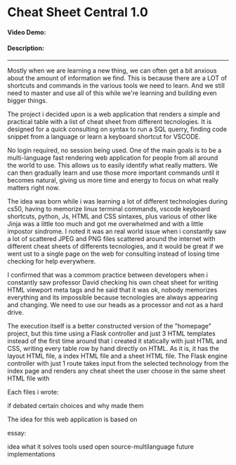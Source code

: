 # Cheat Sheet Central 1.0
#### Video Demo:  <URL HERE>
#### Description:


___

Mostly when we are learning a new thing, we can often get a bit anxious about the amount of information we find. This is because there are a LOT of shortcuts and commands in the various tools we need to learn. And we still need to master and use all of this while we're learning and building even bigger things.

The project i decided upon is a web application that renders a simple and practical table with a list of cheat sheet from different tecnologies.
It is designed for a quick consulting on syntax to run a SQL querry, finding code snippet from a language or learn a keyboard shortcut for VSCODE.

No login required, no session being used. One of the main goals is to be a multi-language fast rendering web application for people from all around the world to use. This allows us to easily identify what really matters. We can then gradually learn and use those more important commands until it becomes natural, giving us more time and energy to focus on what really matters right now.

The idea was born while i was learning a lot of different technologies during cs50, having to memorize linux terminal commands, vscode keyboard shortcuts, python, Js, HTML and CSS sintaxes, plus various of other like Jinja was a little too much and got me overwhelmed and with a little impostor sindrome. I noted it was an real world issue when i constantly saw a lot of scattered JPEG and PNG files scattered around the internet with different cheat sheets of differents tecnologies, and it would be great if we went ust to a single page on the web for consulting instead of losing time checking for help everywhere.

I confirmed that was a commom practice between developers when i constantly saw professor David checking his own cheat sheet for writing HTML viewport meta tags and he said that it was ok, nobody memorizes everything and its impossible because tecnologies are always appearing and changing. We need to use our heads as a processor and not as a hard drive.


The execution itself is a better constructed version of the "homepage" project, but this time using a Flask controller and just 3 HTML templates instead of the first time around that i created it statically with just HTML and CSS, writing every table row by hand directly on HTML. As it is, it has the layout HTML file, a index HTML file and a sheet HTML file. The Flask engine controller with just 1 route takes input from the selected technology from the index page and renders any cheat sheet the user choose in the same sheet HTML file with 


Each files i wrote:

if debated certain choices and why made them

The idea for this web application is based on 


essay:

idea
what it solves
tools used
open source-multilanguage
future implementations